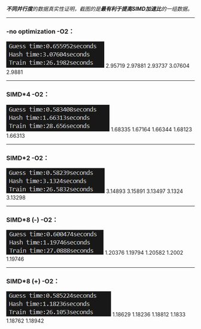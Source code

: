 ***不同并行度****的数据真实性证明，截图的是****最有利于提高SIMD加速比****的一组数据。*

***

### -no optimization -O2：
![4ed2c72751ef249fe1b1316fb7342fdf.png](./_resources/4ed2c72751ef249fe1b1316fb7342fdf.png)
2.95719 2.97881 2.93737 3.07604 2.9881

***

### SIMD*4 -O2：
![aa6a4ae72974fffa88a1ed083b599ef5.png](./_resources/aa6a4ae72974fffa88a1ed083b599ef5.png)
1.68335 1.67164 1.66344 1.68123 1.66313

***

### SIMD*2 -O2：
![04a8a89c7613ac91e2716de5851f1f0a.png](./_resources/04a8a89c7613ac91e2716de5851f1f0a.png)
3.14893 3.15891 3.13497 3.1324 3.13298

***

### SIMD*8 (-) -O2：
![c3fa7faebf772a67cabe07d0c4ef53fb.png](./_resources/c3fa7faebf772a67cabe07d0c4ef53fb.png)
1.20376 1.19794 1.20582 1.2002 1.19746

***

### SIMD*8 (+) -O2：
![60a61e9e2e9a6adb3d4c560823241d5d.png](./_resources/60a61e9e2e9a6adb3d4c560823241d5d.png)
1.18629 1.18236 1.18812 1.1833 1.18762 1.18942
